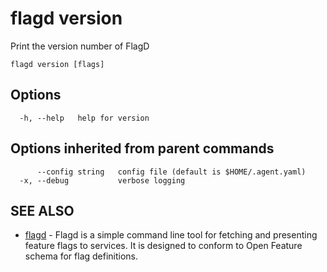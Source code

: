 # flagd version

Print the version number of FlagD

```shell
flagd version [flags]
```

## Options

```shell
  -h, --help   help for version
```

## Options inherited from parent commands

```shell
      --config string   config file (default is $HOME/.agent.yaml)
  -x, --debug           verbose logging
```

## SEE ALSO

* [flagd](flagd.md)  - Flagd is a simple command line tool for fetching and presenting feature flags to services.
  It is designed to conform to Open Feature schema for flag definitions.

